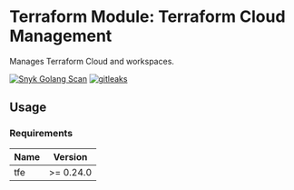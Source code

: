 # Terraform Module: Terraform Cloud Management

Manages Terraform Cloud and workspaces.

[![Snyk Golang Scan](https://github.com/mikesupertrampster-corp/terraform-module-tfe-management/actions/workflows/snyk.yml/badge.svg)](https://github.com/mikesupertrampster-corp/terraform-module-tfe-management/actions/workflows/snyk.yml) [![gitleaks](https://github.com/mikesupertrampster-corp/terraform-module-tfe-management/actions/workflows/gitleaks.yml/badge.svg)](https://github.com/mikesupertrampster-corp/terraform-module-tfe-management/actions/workflows/gitleaks.yml)

## Usage

### Requirements

| Name | Version |
|------|---------|
| tfe | >= 0.24.0 |
